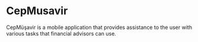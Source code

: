 # CepMusavir
CepMüşavir is a mobile application that provides assistance to the user with various tasks that financial advisors can use.
